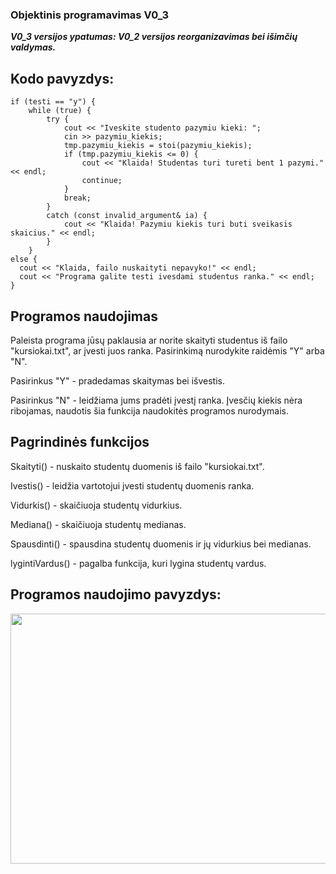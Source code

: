 <h3>Objektinis programavimas V0_3</h3>
<p><b><i>V0_3 versijos ypatumas: V0_2 versijos reorganizavimas bei išimčių valdymas.</i></b></p>
<h2>Kodo pavyzdys:</h2>
<code>if (testi == "y") {
    while (true) {
        try {
            cout << "Iveskite studento pazymiu kieki: ";
            cin >> pazymiu_kiekis;
            tmp.pazymiu_kiekis = stoi(pazymiu_kiekis);
            if (tmp.pazymiu_kiekis <= 0) {
                cout << "Klaida! Studentas turi tureti bent 1 pazymi." << endl;
                continue;
            }
            break;
        }
        catch (const invalid_argument& ia) {
            cout << "Klaida! Pazymiu kiekis turi buti sveikasis skaicius." << endl;
        }
    }
else {
  cout << "Klaida, failo nuskaityti nepavyko!" << endl;
  cout << "Programa galite testi ivesdami studentus ranka." << endl;
} </code>
<h2>Programos naudojimas</h2>
<p>Paleista programa jūsų paklausia ar norite skaityti studentus iš failo "kursiokai.txt", ar įvesti juos ranka. Pasirinkimą nurodykite raidėmis "Y" arba "N".</p>
    <p>Pasirinkus "Y" - pradedamas skaitymas bei išvestis.</p>
    <p>Pasirinkus "N" - leidžiama jums pradėti įvestį ranka. Įvesčių kiekis nėra ribojamas, naudotis šia funkcija naudokitės programos nurodymais.</p>
<h2>Pagrindinės funkcijos </h2>
    <p>Skaityti() - nuskaito studentų duomenis iš failo "kursiokai.txt".</p>
    <p>Ivestis() - leidžia vartotojui įvesti studentų duomenis ranka.</p>
    <p>Vidurkis() - skaičiuoja studentų vidurkius.</p>
    <p>Mediana() - skaičiuoja studentų medianas.</p>
    <p>Spausdinti() - spausdina studentų duomenis ir jų vidurkius bei medianas.</p>
    <p>lygintiVardus() - pagalba funkcija, kuri lygina studentų vardus.</p>
<h2>Programos naudojimo pavyzdys:</h2>
<img src="https://user-images.githubusercontent.com/116721418/222552259-efc0cdad-27cc-4254-8c72-980c4e69798b.png" width="700" height="400">
